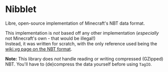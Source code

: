 # Nibblet
Libre, open-source implementation of Minecraft's NBT data format.  

This implementation is _not_ based off any other implementation (_especially_ not Minecraft's own - that would be illegal!)  
Instead, it was written for scratch, with the only reference used being the [wiki.vg page on the NBT format](https://wiki.vg/NBT).

**Note:** This library does _not_ handle reading or writing compressed (GZipped) NBT. You'll have to (de)compress the data yourself before using `TagIO`.
